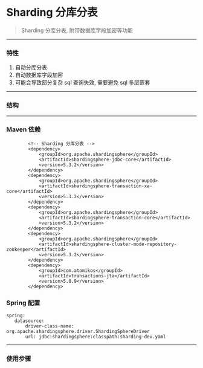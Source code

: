 # Sharding 分库分表

<!-- Song gh on 2023/12/15 -->

> Sharding 分库分表, 附带数据库字段加密等功能
---

### 特性

1. 自动分库分表
2. 自动数据库字段加密
3. 可能会导致部分复杂 sql 查询失效, 需要避免 sql 多层嵌套

---

### 结构

---

### Maven 依赖

```
        <!-- Sharding 分库分表 -->
        <dependency>
            <groupId>org.apache.shardingsphere</groupId>
            <artifactId>shardingsphere-jdbc-core</artifactId>
            <version>5.3.2</version>
        </dependency>
        <dependency>
            <groupId>org.apache.shardingsphere</groupId>
            <artifactId>shardingsphere-transaction-xa-core</artifactId>
            <version>5.3.2</version>
        </dependency>
        <dependency>
            <groupId>org.apache.shardingsphere</groupId>
            <artifactId>shardingsphere-transaction-core</artifactId>
            <version>5.3.2</version>
        </dependency>
        <dependency>
            <groupId>org.apache.shardingsphere</groupId>
            <artifactId>shardingsphere-cluster-mode-repository-zookeeper</artifactId>
            <version>5.3.2</version>
        </dependency>
        <dependency>
            <groupId>com.atomikos</groupId>
            <artifactId>transactions-jta</artifactId>
            <version>5.0.9</version>
        </dependency>
```

### Spring 配置

```  
spring:
   datasource:
       driver-class-name: org.apache.shardingsphere.driver.ShardingSphereDriver
       url: jdbc:shardingsphere:classpath:sharding-dev.yaml
```

---

### 使用步骤


